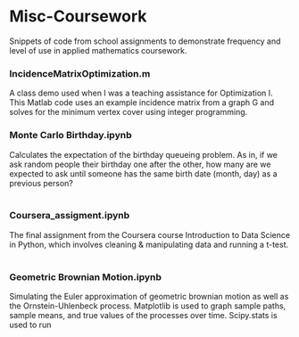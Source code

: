 # Misc-Coursework
Snippets of code from school assignments to demonstrate frequency and level of use in applied mathematics coursework.

### IncidenceMatrixOptimization.m

A class demo used when I was a teaching assistance for Optimization I. This Matlab code uses an example incidence matrix from a graph G and solves for the minimum vertex cover using integer programming.


### Monte Carlo Birthday.ipynb 

Calculates the expectation of the birthday queueing problem. As in, if we ask random people their birthday one after the other, how many are we expected to ask until someone has the same birth date (month, day) as a previous person?<br /><br />

### Coursera_assigment.ipynb

The final assignment from the Coursera course Introduction to Data Science in Python, which involves cleaning & manipulating data and running a t-test.<br /><br />

### Geometric Brownian Motion.ipynb

Simulating the Euler approximation of geometric brownian motion as well as the Ornstein-Uhlenbeck process. Matplotlib is used to graph sample paths, sample means, and true values of the processes over time. Scipy.stats is used to run 